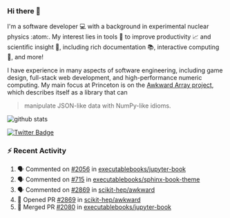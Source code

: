 ### Hi there 👋 

I'm a software developer 💻 with a background in experimental nuclear physics :atom:. My interest lies in tools :wrench: to improve productivity :chart_with_upwards_trend: and scientific insight :telescope:, including rich documentation 📚, interactive computing 🧮, and more! 

I have experience in many aspects of software engineering, including game design, full-stack web development, and high-performance numeric computing. My main focus at Princeton is on the [Awkward Array project](awkward-array.org/), which describes itself as a library that can 
> manipulate JSON-like data with NumPy-like idioms.

![github stats](https://github-readme-stats.vercel.app/api?username=agoose77&show_icons=true&hide_rank=true&hide_title=true&bg_color=30,e76445,904e95&text_color=efe3ec&icon_color=efe3ec)
<!--
**agoose77/agoose77** is a ✨ _special_ ✨ repository because its `README.md` (this file) appears on your GitHub profile.

Here are some ideas to get you started:

- 🔭 I’m currently working on ...
- 🌱 I’m currently learning ...
- 👯 I’m looking to collaborate on ...
- 🤔 I’m looking for help with ...
- 💬 Ask me about ...
- 📫 How to reach me: ...
- 😄 Pronouns: ...
- ⚡ Fun fact: ...
-->

[![Twitter Badge](https://img.shields.io/twitter/follow/agoose77?style=flat-square&logo=Twitter&logoColor=white&color=cornflowerblue)](https://twitter.com/agoose77)

### :zap: Recent Activity

<!--START_SECTION:activity-->
1. 🗣 Commented on [#2056](https://github.com/executablebooks/jupyter-book/pull/2056#issuecomment-1840479987) in [executablebooks/jupyter-book](https://github.com/executablebooks/jupyter-book)
2. 🗣 Commented on [#715](https://github.com/executablebooks/sphinx-book-theme/issues/715#issuecomment-1840199043) in [executablebooks/sphinx-book-theme](https://github.com/executablebooks/sphinx-book-theme)
3. 🗣 Commented on [#2869](https://github.com/scikit-hep/awkward/pull/2869#issuecomment-1839769824) in [scikit-hep/awkward](https://github.com/scikit-hep/awkward)
4. 💪 Opened PR [#2869](https://github.com/scikit-hep/awkward/pull/2869) in [scikit-hep/awkward](https://github.com/scikit-hep/awkward)
5. 🎉 Merged PR [#2080](https://github.com/executablebooks/jupyter-book/pull/2080) in [executablebooks/jupyter-book](https://github.com/executablebooks/jupyter-book)
<!--END_SECTION:activity-->

